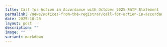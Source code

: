 ```yaml
---
title: Call for Action in Accordance with October 2025 FATF Statement
permalink: /news/notices-from-the-registrar/call-for-action-in-accordance-with-october-2025-fatf-statement/
date: 2025-10-28
layout: post
description: ""
image: ""
variant: markdown
---
```

